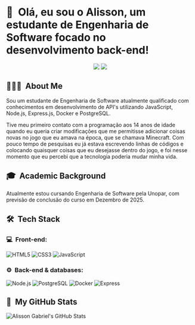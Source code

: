 <h1>👋 &nbsp;Olá, eu sou o Alisson, um estudante de Engenharia de Software focado no desenvolvimento back-end!</h1>
<p align="center">
<a href="https://www.linkedin.com/in/alisson-gabriel-8684a025a/"><img src="https://img.shields.io/badge/-My%20LinkedIn-0077B5?style=flat-square&logo=linkedin&logoColor=white"/></a>
<a href="mailto:eng.alissongabriel@gmail.com"><img src="https://img.shields.io/badge/-Send%20Me%20a%20Message-D14836?style=flat-square&logo=Gmail&logoColor=white"/></a>

</p>

<h2> 👨🏻‍💻 &nbsp;About Me </h2>

Sou um estudante de Engenharia de Software atualmente qualificado com conhecimentos em desenvolvimento de API's utilizando JavaScript, Node.js, Express.js, Docker e PostgreSQL.

Tive meu primeiro contato com a programação aos 14 anos de idade quando eu queria criar modificações que me permitisse adicionar coisas novas no jogo que eu amava na época, que se chamava Minecraft. Com pouco tempo de pesquisas eu já estava escrevendo linhas de códigos e colocando quaisquer coisas que eu desejasse dentro do jogo, e foi nesse momento que eu percebi que a tecnologia poderia mudar minha vida.

<h2> 🎓 &nbsp;Academic Background </h2

Atualmente estou cursando Engenharia de Software pela Unopar, com previsão de conclusão do curso em Dezembro de 2025.

<h2> 🛠 &nbsp;Tech Stack</h2>
<h3>💻 &nbsp;Front-end:</h3>

![HTML5](https://img.shields.io/badge/-HTML-333333?style=flat&logo=HTML5)
![CSS3](https://img.shields.io/badge/-CSS-333333?style=flat&logo=CSS3&logoColor=1572B6)
![JavaScript](https://img.shields.io/badge/-JavaScript-333333?style=flat&logo=javascript)

<h3>⚙️ &nbsp;Back-end & databases:</h3>

![Node.js](https://img.shields.io/badge/-Node.js-333333?style=flat&logo=node.js)
![PostgreSQL](https://img.shields.io/badge/-PostgreSQL-333333?style=flat&logo=postgresql)
![Docker](https://img.shields.io/badge/-Docker-333333?style=flat&logo=docker)
![Express](https://img.shields.io/badge/-Express-000000?style=flat&logo=express&logoColor=white)

<h2>🚀 &nbsp;My GitHub Stats</h2>

![Alisson Gabriel's GitHub Stats](https://github-readme-stats.vercel.app/api?username=AlissonG04&show_icons=true&theme=dracula)
